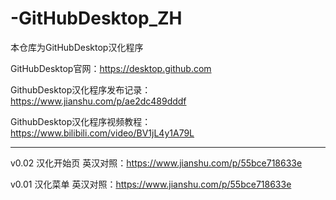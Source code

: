 # -GitHubDesktop_ZH
本仓库为GitHubDesktop汉化程序

GitHubDesktop官网：https://desktop.github.com

GithubDesktop汉化程序发布记录：https://www.jianshu.com/p/ae2dc489dddf

GithubDesktop汉化程序视频教程：https://www.bilibili.com/video/BV1jL4y1A79L



---

v0.02 汉化开始页    英汉对照：https://www.jianshu.com/p/55bce718633e

v0.01 汉化菜单      英汉对照：https://www.jianshu.com/p/55bce718633e
